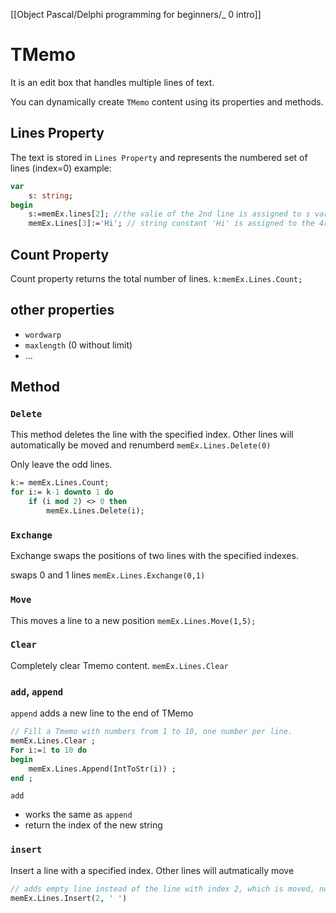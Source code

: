 [[Object Pascal/Delphi programming for beginners/_ 0 intro]]



# TMemo
It is an edit box that handles multiple lines of text.

You can dynamically create `TMemo` content using its properties and methods.

## Lines Property
The text is stored in `Lines Property` and represents the numbered set of lines (index=0)
example:
```pascal
var
	s: string;
begin
	s:=memEx.lines[2]; //the valie of the 2nd line is assigned to s variable
	memEx.Lines[3]:='Hi'; // string constant 'Hi' is assigned to the 4rd line ...
```
## Count Property
Count property returns the total number of lines.
`k:memEx.Lines.Count;`

## other properties
- `wordwarp`
- `maxlength` ($0$ without limit)
- ...

## Method
### `Delete`
This method deletes the line with the specified index. Other lines will automatically be moved and renumberd
`memEx.Lines.Delete(0)`

Only leave the odd lines.
```pascal
k:= memEx.Lines.Count;
for i:= k-1 downto 1 do
	if (i mod 2) <> 0 then
		memEx.Lines.Delete(i);
```
### `Exchange`
Exchange swaps the positions of two lines with the specified indexes.

swaps 0 and 1 lines
`memEx.Lines.Exchange(0,1)`

### `Move`
This moves a line to a new position
`memEx.Lines.Move(1,5);`

### `Clear`
Completely clear Tmemo content.
`memEx.Lines.Clear`

### `add`, `append`
`append` adds a new line to the end of TMemo
```pascal
// Fill a Tmemo with numbers from 1 to 10, one number per line.
memEx.Lines.Clear ;
For i:=1 to 10 do
begin
	memEx.Lines.Append(IntToStr(i)) ;
end ;
```

`add` 
- works the same as `append`
- return the index of the new string

### `insert`
Insert a line with a specified index. Other lines will autmatically move
```pascal
// adds empty line instead of the line with index 2, which is moved, not deleted
memEx.Lines.Insert(2, ' ')
```












